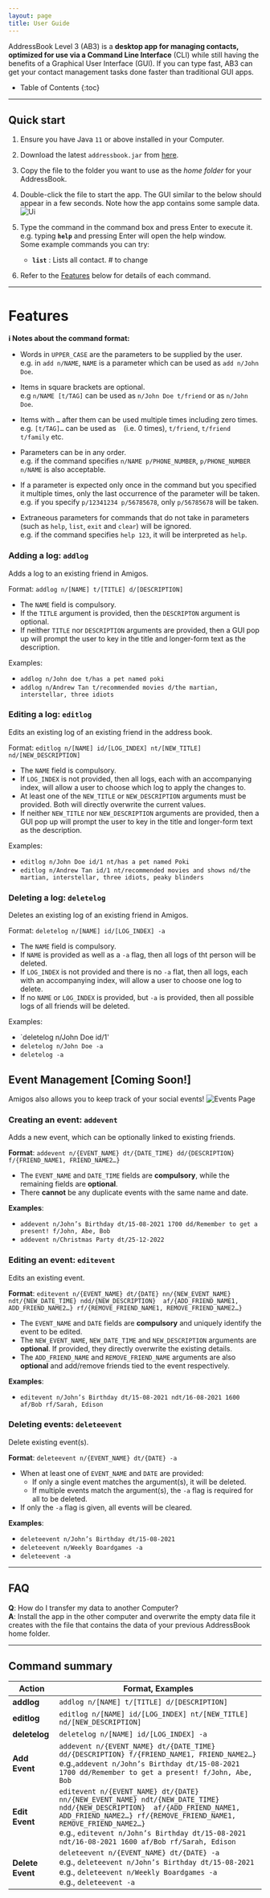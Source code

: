 ```yaml
---
layout: page
title: User Guide
---
```


AddressBook Level 3 (AB3) is a **desktop app for managing contacts, optimized for use via a Command Line Interface** (CLI) while still having the benefits of a Graphical User Interface (GUI). If you can type fast, AB3 can get your contact management tasks done faster than traditional GUI apps.

* Table of Contents
{:toc}

--------------------------------------------------------------------------------------------------------------------

## Quick start

1. Ensure you have Java `11` or above installed in your Computer.

1. Download the latest `addressbook.jar` from [here](https://github.com/se-edu/addressbook-level3/releases).

1. Copy the file to the folder you want to use as the _home folder_ for your AddressBook.

1. Double-click the file to start the app. The GUI similar to the below should appear in a few seconds. Note how the app contains some sample data.<br>
   ![Ui](images/Ui.png)

1. Type the command in the command box and press Enter to execute it. e.g. typing **`help`** and pressing Enter will open the help window.<br>
   Some example commands you can try:

   * **`list`** : Lists all contact. # to change


1. Refer to the [Features](#features) below for details of each command.

--------------------------------------------------------------------------------------------------------------------

# Features

<div markdown="block" class="alert alert-info">

**:information_source: Notes about the command format:**<br>

* Words in `UPPER_CASE` are the parameters to be supplied by the user.<br>
  e.g. in `add n/NAME`, `NAME` is a parameter which can be used as `add n/John Doe`.

* Items in square brackets are optional.<br>
  e.g `n/NAME [t/TAG]` can be used as `n/John Doe t/friend` or as `n/John Doe`.

* Items with `…`​ after them can be used multiple times including zero times.<br>
  e.g. `[t/TAG]…​` can be used as ` ` (i.e. 0 times), `t/friend`, `t/friend t/family` etc.

* Parameters can be in any order.<br>
  e.g. if the command specifies `n/NAME p/PHONE_NUMBER`, `p/PHONE_NUMBER n/NAME` is also acceptable.

* If a parameter is expected only once in the command but you specified it multiple times, only the last occurrence of the parameter will be taken.<br>
  e.g. if you specify `p/12341234 p/56785678`, only `p/56785678` will be taken.

* Extraneous parameters for commands that do not take in parameters (such as `help`, `list`, `exit` and `clear`) will be ignored.<br>
  e.g. if the command specifies `help 123`, it will be interpreted as `help`.

</div>

### Adding a log: `addlog`

Adds a log to an existing friend in Amigos.

Format: `addlog n/[NAME] t/[TITLE] d/[DESCRIPTION]`

* The `NAME` field is compulsory.
* If the `TITLE` argument is provided, then the `DESCRIPTON` argument is optional.
* If neither `TITLE` nor `DESCRIPTION` arguments are provided, then a GUI
  pop up will prompt the user to key in the title and longer-form text as the description.

Examples:
* `addlog n/John doe t/has a pet named poki`
* `addlog n/Andrew Tan t/recommended movies d/the martian, interstellar, three idiots`

### Editing a log: `editlog`

Edits an existing log of an existing friend in the address book.

Format: `editlog n/[NAME] id/[LOG_INDEX] nt/[NEW_TITLE] nd/[NEW_DESCRIPTION]`

* The `NAME` field is compulsory.
* If `LOG_INDEX` is not provided, then all logs, each with an accompanying index, will allow a user to
  choose which log to apply the changes to.
* At least one of the `NEW_TITLE` or `NEW_DESCRIPTION` arguments must be provided.
  Both will directly overwrite the current values.
* If neither `NEW_TITLE` nor `NEW_DESCRIPTION` arguments are provided, then a GUI
  pop up will prompt the user to key in the title and longer-form text as the description.

Examples:
* `editlog n/John Doe id/1 nt/has a pet named Poki`
* `editlog n/Andrew Tan id/1 nt/recommended movies and shows nd/the martian, interstellar, three idiots, peaky blinders`

### Deleting a log: `deletelog`

Deletes an existing log of an existing friend in Amigos.

Format: `deletelog n/[NAME] id/[LOG_INDEX] -a`

* The `NAME` field is compulsory.
* If `NAME` is provided as well as a `-a` flag, then all logs of tht person will
  be deleted.
* If `LOG_INDEX` is not provided and there is no `-a` flat, then all logs, each with an
  accompanying index, will allow a user to choose one log to delete.
* If no `NAME` or `LOG_INDEX` is provided, but `-a` is provided, then all possible logs
  of all friends will be deleted.

Examples:
* `deletelog n/John Doe id/1'
* `deletelog n/John Doe -a `
* `deletelog -a`

## Event Management [Coming Soon!]
Amigos also allows you to keep track of your social events!
![Events Page](images/EventPage.png)

### Creating an event: `addevent`
Adds a new event, which can be optionally linked to existing friends.

**Format**: `addevent n/{EVENT_NAME} dt/{DATE_TIME} dd/{DESCRIPTION} f/{FRIEND_NAME1, FRIEND_NAME2…}`

* The `EVENT_NAME` and `DATE_TIME` fields are **compulsory**, while the remaining fields are **optional**.
* There **cannot** be any duplicate events with the same name and date.

**Examples**:
* `addevent n/John’s Birthday dt/15-08-2021 1700 dd/Remember to get a present! f/John, Abe, Bob`
* `addevent n/Christmas Party dt/25-12-2022`

### Editing an event: `editevent`
Edits an existing event.

**Format**: `editevent n/{EVENT_NAME} dt/{DATE} nn/{NEW_EVENT_NAME} ndt/{NEW_DATE_TIME} ndd/{NEW_DESCRIPTION}  af/{ADD_FRIEND_NAME1, ADD_FRIEND_NAME2…} rf/{REMOVE_FRIEND_NAME1, REMOVE_FRIEND_NAME2…}`

* The `EVENT_NAME` and `DATE` fields are **compulsory** and uniquely identify the event to be edited.
* The `NEW_EVENT_NAME`, `NEW_DATE_TIME` and `NEW_DESCRIPTION` arguments are **optional**. If provided, they directly overwrite the existing details.
* The `ADD_FRIEND_NAME` and `REMOVE_FRIEND_NAME` arguments are also **optional** and add/remove friends tied to the event respectively.

**Examples**:
* `editevent n/John’s Birthday dt/15-08-2021 ndt/16-08-2021 1600 af/Bob rf/Sarah, Edison`

### Deleting events: `deleteevent`
Delete existing event(s).

**Format**: `deleteevent n/{EVENT_NAME} dt/{DATE} -a`

* When at least one of `EVENT_NAME` and `DATE` are provided:
  * If only a single event matches the argument(s), it will be deleted.
  * If multiple events match the argument(s), the `-a` flag is required for all to be deleted.
* If only the `-a` flag is given, all events will be cleared.

**Examples**:
* `deleteevent n/John’s Birthday dt/15-08-2021`
* `deleteevent n/Weekly Boardgames -a`
* `deleteevent -a`

--------------------------------------------------------------------------------------------------------------------

## FAQ

**Q**: How do I transfer my data to another Computer?<br>
**A**: Install the app in the other computer and overwrite the empty data file it creates with the file that contains the data of your previous AddressBook home folder.

--------------------------------------------------------------------------------------------------------------------

## Command summary

Action | Format, Examples
--------|------------------
**addlog** | `addlog n/[NAME] t/[TITLE] d/[DESCRIPTION]`
**editlog** | `editlog n/[NAME] id/[LOG_INDEX] nt/[NEW_TITLE] nd/[NEW_DESCRIPTION]`
**deletelog** | `deletelog n/[NAME] id/[LOG_INDEX] -a`
**Add Event** | `addevent n/{EVENT_NAME} dt/{DATE_TIME} dd/{DESCRIPTION} f/{FRIEND_NAME1, FRIEND_NAME2…}` <br> e.g.,`addevent n/John’s Birthday dt/15-08-2021 1700 dd/Remember to get a present! f/John, Abe, Bob`
**Edit Event** | `editevent n/{EVENT_NAME} dt/{DATE} nn/{NEW_EVENT_NAME} ndt/{NEW_DATE_TIME} ndd/{NEW_DESCRIPTION}  af/{ADD_FRIEND_NAME1, ADD_FRIEND_NAME2…} rf/{REMOVE_FRIEND_NAME1, REMOVE_FRIEND_NAME2…}` <br> e.g., `editevent n/John’s Birthday dt/15-08-2021 ndt/16-08-2021 1600 af/Bob rf/Sarah, Edison`
**Delete Event** | `deleteevent n/{EVENT_NAME} dt/{DATE} -a` <br> e.g., `deleteevent n/John’s Birthday dt/15-08-2021` <br> e.g., `deleteevent n/Weekly Boardgames -a` <br> e.g., `deleteevent -a`
